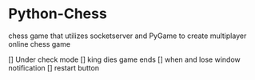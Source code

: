 # Python-Chess
chess game that utilizes socketserver and PyGame to create multiplayer online chess game

[] Under check mode
[] king dies game ends
[] when and lose window notification
[] restart button

